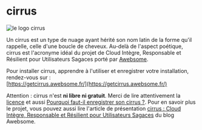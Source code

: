 # cirrus

![le logo cirrus](https://awebsome.fr/static/images/l/2021-cirrus-logo-2.png)

Un cirrus est un type de nuage ayant hérité son nom latin de la forme qu'il rappelle, celle d'une boucle de cheveux. Au-delà de l'aspect poétique, cirrus est l'acronyme idéal du projet de Cloud Intègre, Responsable et Résilient pour Utilisateurs Sagaces porté par [Awebsome](https://awebsome.fr).

Pour installer cirrus, apprendre à l'utiliser et enregistrer votre installation, rendez-vous sur :  
[https://getcirrus.awebsome.fr/](https://getcirrus.awebsome.fr/)

Attention : cirrus n'est __ni libre ni gratuit__. Merci de lire attentivement la [licence](https://getcirrus.awebsome.fr/documentation/licence/) et aussi [Pourquoi faut-il enregistrer son cirrus ?](https://getcirrus.awebsome.fr/documentation/pourquoi-faut-il-enregistrer-son-cirrus/). Pour en savoir plus le projet, vous pouvez aussi lire l'article de présentation [cirrus : Cloud Intègre, Responsable et Résilient pour Utilisateurs Sagaces](https://awebsome.fr/blog-awebsome/cirrus-cloud-integre-responsable-et-resilient-pour-utilisateurs-sagaces/) du blog Awebsome.
